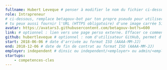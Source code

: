 ```yaml
---
fullname: Hubert Leveque # penser à modifier le nom du fichier ci-dessus !
role: Intrapreneur
# ci-dessous, remplace betagouv-bot par ton propre pseudo pour utiliser la photo de ton profil Github
# tu peux aussi fournir l'URL (HTTPS obligatoire) d'une image carrée 512x512 minimum
avatar: https://avatars3.githubusercontent.com/betagouv-bot?s=600
link: # optionnel : lien vers une page perso externe. Effacer ce commentaire si rien à mettre.
github: hubertleveque # optionnel : nom d'utilisateur GitHub, permet d'être ajouté automatiquement à l'organisation GitHub betagouv
start: 2018-06-06 # date d'arrivée au format ISO (AAAA-MM-JJ)
end: 2018-12-06 # date de fin de contrat au format ISO (AAAA-MM-JJ)
employer: independent # dinsic ou independent/<employer> ou admin/<employer> ou service/octo
startups:
    - competences-cles
---
```

